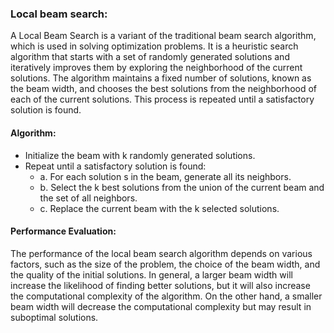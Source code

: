 ### Local beam search:
A Local Beam Search is a variant of the traditional beam search algorithm, which is used in solving optimization problems. It is a heuristic search algorithm that starts with a set of randomly generated solutions and iteratively improves them by exploring the neighborhood of the current solutions. The algorithm maintains a fixed number of solutions, known as the beam width, and chooses the best solutions from the neighborhood of each of the current solutions. This process is repeated until a satisfactory solution is found.

#### Algorithm:

  - Initialize the beam with k randomly generated solutions.
  - Repeat until a satisfactory solution is found:
    - a. For each solution s in the beam, generate all its neighbors.
    - b. Select the k best solutions from the union of the current beam and the set of all neighbors.
    - c. Replace the current beam with the k selected solutions.


#### Performance Evaluation:
The performance of the local beam search algorithm depends on various factors, such as the size of the problem, the choice of the beam width, and the quality of the initial solutions. In general, a larger beam width will increase the likelihood of finding better solutions, but it will also increase the computational complexity of the algorithm. On the other hand, a smaller beam width will decrease the computational complexity but may result in suboptimal solutions.
